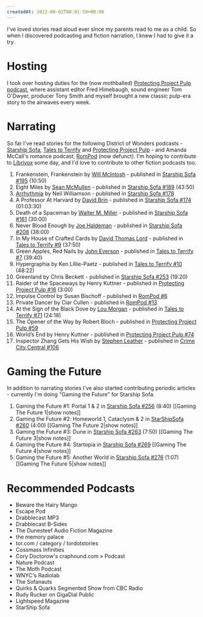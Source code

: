 ```yaml
---
createdAt: 2022-08-02T00:01:50+00:00
---
```

I've loved stories read aloud ever since my parents read to me as a child. So when I discovered podcasting and fiction narration, I knew I had to give it a try.

# Hosting

I took over hosting duties for the (now mothballed) [Protecting Project Pulp podcast](http://ppp.requisite.link), where assistant editor Fred Himebaugh, sound engineer Tom O'Dwyer, producer Tony Smith and myself brought a new classic pulp-era story to the airwaves every week.

# Narrating

So far I've read stories for the following District of Wonders podcasts - [Starship Sofa](http://www.starshipsofa.com/), [Tales to Terrify](http://talestoterrify.com/) and [Protecting Project Pulp](http://protectingprojectpulp.com/) - and Amanda McCall's romance podcast, [RomPod](http://rompod.com/) (now defunct). I'm hoping to contribute to [Librivox](http://librivox.org/) some day, and I'd love to contribute to other fiction podcasts too.

1.  Frankenstein, Frankenstein by [Will McIntosh](http://en.wikipedia.org/wiki/Will_McIntosh) - published in [Starship Sofa #195](http://www.starshipsofa.com/blog/2011/06/29/starshipsofa-no-195-will-mcintosh/) (10:50)
2.  Eight Miles by [Sean McMullen](http://www.seanmcmullen.net.au/news.htm) - published in [Starship Sofa #189](http://www.starshipsofa.com/blog/2011/05/18/starshipsofa-no-189-sean-mcmullen/) (43:50)
3.  [Arrhythmia](http://www.mutationpress.com/Arrhythmia%20BFSA%20shortlist.pdf) by Neil Williamson - published in [Starship Sofa #178](http://www.starshipsofa.com/blog/2011/03/03/starshipsofa-no-178-bsfa-best-short-story-nominations/)
4.  A Professor At Harvard by [David Brin](http://www.davidbrin.com/) - published in [Starship Sofa #174](http://www.starshipsofa.com/blog/2011/02/02/starshipsofa-no-174-david-brin-damon-knight/) (01:03:30)
5.  Death of a Spaceman by [Walter M. Miller](http://en.wikipedia.org/wiki/Walter_M._Miller,_Jr.) - published in [Starship Sofa #161](http://www.starshipsofa.com/blog/2010/11/05/aural-delights-no-161-walter-m-miller/) (30:00)
6.  Never Blood Enough by [Joe Haldeman](http://home.earthlink.net/~haldeman/) - published in [Starship Sofa #208](http://www.starshipsofa.com/blog/2011/10/19/starshipsofa-no-208-joe-haldeman/) (38:00)
7.  In My House of Crafted Cards by [David Thomas Lord](http://www.fantasticfiction.co.uk/l/david-thomas-lord/) - published in [Tales to Terrify #9](http://talestoterrify.com/tales-to-terrify-no-9-david-thomas-lord/) (37:50)
8.  Green Apples, Red Nails by [John Everson](http://www.johneverson.com/) - published in [Tales to Terrify #7](http://talestoterrify.com/tales-to-terrify-no-7-john-everson) (39:40)
9.  Hypergraphia by Ken Lillie-Paetz - published in [Tales to Terrify #10](http://talestoterrify.com/tales-to-terrify-no-10-bram-stoker-awards-special-part-2/) (48:22)
10.  Greenland by Chris Beckett - published in [Starship Sofa #253](http://www.starshipsofa.com/2012/08/29/starshipsofa-no-253-chris-beckett/) (19:20)
11.  Raider of the Spaceways by Henry Kuttner - published in [Protecting Project Pulp #16](http://protectingprojectpulp.com/protecting-project-pulp-no-16-henry-kuttner/) (3:00)
12.  Impulse Control by Susan Bischoff - published in [RomPod #6](http://rompod.com/post/42306680966/episode-6-susan-bischoff-impulse-control)
13.  Private Dancer by Ciar Cullen - published in [RomPod #13](http://rompod.com/post/46887403486/episode-13-ciar-cullen-private-dancer)
14.  At the Sign of the Black Dove by [Lou Morgan](http://www.loumorgan.co.uk/) - published in [Tales to Terrify #71](http://talestoterrify.com/tales-to-terrify-no-71-neputin-morgan/) (24:18)
15.  The Opener of the Way by Robert Bloch - published in [Protecting Project Pulp #59](http://protectingprojectpulp.com/protecting-project-pulp-59-robert-bloch/)
16.  World’s End by Henry Kuttner - published in [Protecting Project Pulp #74](http://protectingprojectpulp.com/protecting-project-pulp-74-henry-kuttner/)
17.  Inspector Zhang Gets His Wish by [Stephen Leather](http://www.stephenleather.com/) - published in [Crime City Central #106](http://crimecitycentral.com/crime-city-central-no-106-stephen-leather/)

# Gaming the Future

In addition to narrating stories I've also started contributing periodic articles - currently I'm doing "Gaming the Future" for Starship Sofa.

1.  Gaming the Future #1: Portal 1 & 2 in [Starship Sofa #256](http://www.starshipsofa.com/2012/09/19/starshipsofa-no-256-charlie-jane-anders/) (8:40) [[Gaming The Future 1|show notes]]
2.  Gaming the Future #2: Homeworld 1, Cataclysm & 2 in [StarShipSofa #260](http://www.starshipsofa.com/2012/10/17/starshipsofa-no-260-bradner-buckner/) (4:00) [[Gaming The Future 2|show notes]]
3.  Gaming the Future #3: Dune in [Starship Sofa #263](http://www.starshipsofa.com/2012/11/06/starshipsofa-no-263-pamela-sargent/) (7:50) [[Gaming The Future 3|show notes]]
4.  Gaming the Future #4: Startopia in [Starship Sofa #269](http://www.starshipsofa.com/2012/12/19/starshipsofa-no-269-alec-nevala-lee-part-1/) [[Gaming The Future 4|show notes]]
5.  Gaming the Future #5: Another World in [Starship Sofa #276](http://www.starshipsofa.com/2013/02/13/starshipsofa-no-276-ken-liu/) (1:07) [[Gaming The Future 5|show notes]]

# Recommended Podcasts

-   Beware the Hairy Mango
-   Escape Pod
-   Drabblecast MP3
-   Drabblecast B-Sides
-   The Dunesteef Audio Fiction Magazine
-   the memory palace
-   tor.com / category / tordotstories
-   Cossmass Infinities
-   Cory Doctorow's craphound.com » Podcast
-   Nature Podcast
-   The Moth Podcast
-   WNYC's Radiolab
-   The Sofanauts
-   Quirks & Quarks Segmented Show from CBC Radio
-   Rudy Rucker on GigaDial Public
-   Lightspeed Magazine
-   StarShip Sofa
